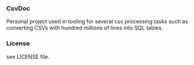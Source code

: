 ### CsvDoc

Personal project used in tooling for several csv processing tasks such as converting CSVs with hundred millions of lines into SQL tables.


### License
see LICENSE file.
